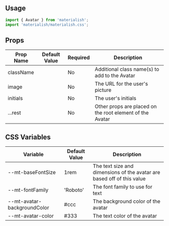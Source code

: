 ## Usage

```jsx
import { Avatar } from 'materialish';
import 'materialish/materialish.css';
```

## Props

| Prop Name | Default Value | Required | Description                                              |
| --------- | ------------- | -------- | -------------------------------------------------------- |
| className |               | No       | Additional class name(s) to add to the Avatar            |
| image     |               | No       | The URL for the user's picture                           |
| initials  |               | No       | The user's initials                                      |
| ...rest   |               | No       | Other props are placed on the root element of the Avatar |

## CSS Variables

| Variable                    | Default Value | Description                                                            |
| --------------------------- | ------------- | ---------------------------------------------------------------------- |
| --mt-baseFontSize           | 1rem          | The text size and dimensions of the avatar are based off of this value |
| --mt-fontFamily             | 'Roboto'      | The font family to use for text                                        |
| --mt-avatar-backgroundColor | #ccc          | The background color of the avatar                                     |
| --mt-avatar-color           | #333          | The text color of the avatar                                           |
